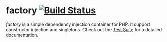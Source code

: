 # factory [![Build Status](https://travis-ci.org/watoki/factory.png?branch=master)](https://travis-ci.org/watoki/factory)

*factory* is a simple dependency injection container for PHP. It support constructor injection and singletons. Check out the [Test Suite] for a detailed documentation.

[Test Suite]: https://github.com/watoki/factory/tree/master/spec/watoki/factory/FactoryTest.php